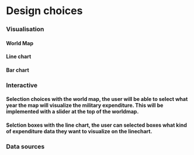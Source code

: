 # Design choices
### Visualisation
#### World Map
#### Line chart
#### Bar chart

### Interactive
#### Selection choices with the world map, the user will be able to select what year the map will visualize the military expenditure. This will be implemented with a slider at the top of the worldmap.
#### Selction boxes with the line chart, the user can selected boxes what kind of expenditure data they want to visualize on the linechart.

### Data sources





